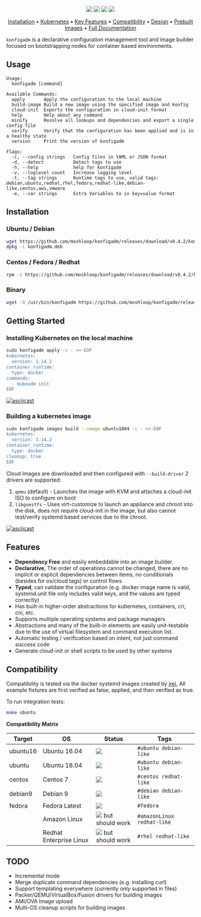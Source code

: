 <p align="center">
<a href="https://circleci.com/gh/flanksource/konfigadm"><img src="https://circleci.com/gh/flanksource/konfigadm.svg?style=svg"></a>
<a href="https://codecov.io/gh/flanksource/konfigadm"><img src="https://codecov.io/gh/flanksource/konfigadm/branch/master/graph/badge.svg"></a>
<a href="https://goreportcard.com/report/github.com/flanksource/konfigadm"><img src="https://goreportcard.com/badge/github.com/flanksource/konfigadm"></a>
<img src="https://img.shields.io/badge/OS-ubuntu%20%7C%20debian%20%7C%20centos%20%7C%20redhat%20%7C%20fedora-lightgrey.svg"/></a>
</p>

<p align="center">
  <a href="#installation">Installation</a> •
  <a href="#installing-kubernetes">Kubernetes</a> •
  <a href="#features">Key Features</a> •
  <a href="#compatibility">Compatibility</a> •
  <a href="DESIGN.md">Design</a> •
  <a href="https://github.com/moshloop/konfigadm-images/releases">Prebuilt Images</a> •
  <a href="https://www.moshloop.com/konfigadm"> Full Documentation </a>
</p>

`konfigadm` is a declarative configuration management tool and image builder focused on bootstrapping nodes for container based environments.

## Usage

```
Usage:
  konfigadm [command]

Available Commands:
  apply       Apply the configuration to the local machine
  build-image Build a new image using the specified image and konfig
  cloud-init  Exports the configuration in cloud-init format
  help        Help about any command
  minify      Resolve all lookups and dependencies and export a single config file
  verify      Verify that the configuration has been applied and is in a healthy state
  version     Print the version of konfigadm

Flags:
  -c, --config strings   Config files in YAML or JSON format
  -d, --detect           Detect tags to use
  -h, --help             help for konfigadm
  -v, --loglevel count   Increase logging level
  -t, --tag strings      Runtime tags to use, valid tags: debian,ubuntu,redhat,rhel,fedora,redhat-like,debian-like,centos,aws,vmware
  -e, --var strings      Extra Variables to in key=value format
```

## Installation

### Ubuntu / Debian

```bash
wget https://github.com/moshloop/konfigadm/releases/download/v0.4.2/konfigadm.deb
dpkg -i konfigadm.deb
```

### Centos / Fedora / Redhat

```bash
rpm -i https://github.com/moshloop/konfigadm/releases/download/v0.4.2/konfigadm.rpm
```

### Binary

```bash
wget -O /usr/bin/konfigadm https://github.com/moshloop/konfigadm/releases/download/v0.4.2/konfigadm && chmod +x /usr/bin/konfigadm
```

## Getting Started

### Installing Kubernetes on the local machine

```bash
sudo konfigadm apply -c - <<-EOF
kubernetes:
  version: 1.14.2
container_runtime:
  type: docker
commands:
  - kubeadm init
EOF
```

[![asciicast](https://asciinema.org/a/250079.png)](https://asciinema.org/a/250079)

### Building a kubernetes image

```bash
sudo konfigadm images build --image ubuntu1804 -c - <<-EOF
kubernetes:
  version: 1.14.2
container_runtime:
  type: docker
cleanup: true
EOF
```

Cloud Images are downloaded and then configured with `--build-driver` 2 drivers are supported:

1. `qemu` (default) - Launches the image with KVM and attaches a cloud-init ISO to configure on boot
2. `libguestfs` - Uses virt-customize to launch an appliance and chroot into the disk, does not require cloud-init in the image, but also cannot test/verify systemd based services due to the chroot.

[![asciicast](https://asciinema.org/a/252399.svg)](https://asciinema.org/a/252399)


## Features

* **Dependency Free** and easily embeddable into an image builder.
* **Declarative**, The order of operations cannot be changed, there are no implicit or explicit dependencies between items, no conditionals (besides for os/cloud tags) or control flows
* **Typed**, can validate the configuration (e.g. docker image name is valid, systemd.unit file only includes valid keys, and the values are typed correctly)
* Has built-in higher-order abstractions for kubernetes, containers, cri, cni, etc.
* Supports multiple operating systems and package managers
* Abstractions and many of the built-in elements are easily unit-testable due to the use of virtual filesystem and command execution list.
* Automatic testing / verification based on intent, not just command success code
* Generate cloud-init or shell scripts to be used by other systems

## Compatibility

Compatibility is tested via the docker systemd images created by [jrei](https://github.com/j8r/dockerfiles/tree/master/systemd), All example fixtures are first verified as false, applied, and then verified as true.

To run integration tests:

```bash
make ubuntu
```

**Compatibility Matrix**

| Target   | OS                      | Status                                                       | Tags                       |
| -------- | ----------------------- | ------------------------------------------------------------ | -------------------------- |
| ubuntu16 | Ubuntu 16.04            | ![](https://img.shields.io/badge/-PASSED-brightgreen.svg?logo=circleci) | `#ubuntu debian-like`      |
| ubuntu   | Ubuntu 18.04            | ![](https://img.shields.io/badge/-PASSED-brightgreen.svg?logo=circleci) | `#ubuntu debian-like`      |
| centos   | Centos 7                | ![](https://img.shields.io/badge/-PASSED-brightgreen.svg?logo=circleci) | `#centos redhat-like`      |
| debian9  | Debian 9                | ![](https://img.shields.io/badge/-PASSED-brightgreen.svg?logo=circleci) | `#debian debian-like`      |
| fedora   | Fedora Latest           | ![](https://img.shields.io/badge/-FAILED-red.svg?logo=circleci) | `#fedora `                 |
|          | Amazon Linux            | ![](https://img.shields.io/badge/-UNTESTED-gray.svg) but should work | `#amazonLinux redhat-like` |
|          | Redhat Enterprise Linux | ![](https://img.shields.io/badge/-UNTESTED-gray.svg) but should work | `#rhel redhat-like`        |

## TODO

* Incremental mode
* Merge duplicate command dependencies (e.g. installing curl)
* Support templating everywhere (currently only supported in files)
* Packer/QEMU/VirtualBox/Fusion drivers for building images
* AMI/OVA Image upload
* Multi-OS cleanup scripts for building images
